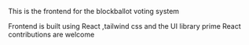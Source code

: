 This is the frontend for the blockballot voting system

Frontend is built using React ,tailwind css and the UI library prime React
contributions are welcome
